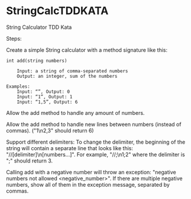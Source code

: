 # StringCalcTDDKATA
String Calculator TDD Kata


Steps:

Create a simple String calculator with a method signature like this:

    int add(string numbers)

        Input: a string of comma-separated numbers
        Output: an integer, sum of the numbers

    Examples:
        Input: “”, Output: 0
        Input: “1”, Output: 1
        Input: “1,5”, Output: 6

Allow the add method to handle any amount of numbers.

Allow the add method to handle new lines between numbers (instead of commas). ("1\n2,3" should return 6)

Support different delimiters:
        To change the delimiter, the beginning of the string will contain a separate line that looks like this: "//[delimiter]\n[numbers…]". For example, "//;\n1;2" where the delimiter is ";" should return 3.

Calling add with a negative number will throw an exception: "negative numbers not allowed <negative_number>".
        If there are multiple negative numbers, show all of them in the exception message, separated by commas.
